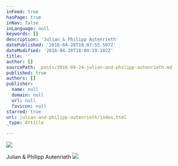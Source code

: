 ```yaml
---
inFeed: true
hasPage: true
inNav: false
inLanguage: null
keywords: []
description: 'Julian & Philipp Autenrieth'
datePublished: '2016-04-28T18:07:55.507Z'
dateModified: '2016-04-28T18:04:19.182Z'
title: ''
author: []
sourcePath: _posts/2016-04-24-julian-and-philipp-autenrieth.md
published: true
authors: []
publisher:
  name: null
  domain: null
  url: null
  favicon: null
starred: true
url: julian-and-philipp-autenrieth/index.html
_type: Article

---
```

![](https://the-grid-user-content.s3-us-west-2.amazonaws.com/71e90c0f-97b6-41f4-8ed2-72e20716b786.jpg)

Julian & Philipp Autenrieth
![](https://the-grid-user-content.s3-us-west-2.amazonaws.com/d90f4aa3-891c-4c8c-9923-0d45c9aee7ff.jpg)